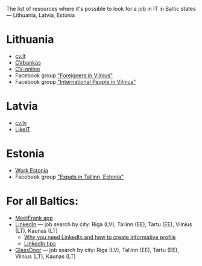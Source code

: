 The list of resources where it's possible to look for a job in IT in Baltic states — Lithuania, Latvia, Estonia


# Lithuania
* [cv.lt](https://www.cv.lt)
* [CVbankas](https://www.cvbankas.lt)
* [CV-online](https://www.cvonline.lt)
* Facebook group ["Foreigners in Vilnius"](https://www.facebook.com/groups/209733365824002)
* Facebook group ["International People in Vilnius"](https://www.facebook.com/groups/intern.stud/)

# Latvia
* [cv.lv](https://www.cv.lv)
* [LikeIT](https://www.likeit.lv)

# Estonia
* [Work Estonia](https://workinestonia.com/latest-offers/) 
* Facebook group ["Expats in Tallinn, Estonia"](https://facebook.com/groups/1395659303995885/)

# For all Baltics:
* [MeetFrank app](https://meetfrank.com/)
* [LinkedIn](https://linkedin.com) — job search by city: Riga (LV), Tallinn (EE), Tartu (EE), Vilnius (LT), Kaunas (LT)
  * [Why you need LinkedIn and how to create informative profile](https://www.instagram.com/p/CFe60-sgYXU/)
  * [LinkedIn tips](https://www.instagram.com/p/CFt8e62AhOT/)
* [GlassDoor](https://glassdoor.com) — job search by city: Riga (LV), Tallinn (EE), Tartu (EE), Vilnius (LT), Kaunas (LT)
